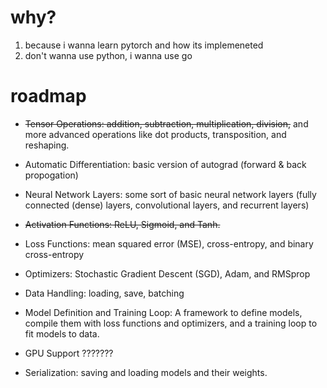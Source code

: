 # why?

1. because i wanna learn pytorch and how its implemeneted
2. don't wanna use python, i wanna use go

# roadmap

- ~~Tensor Operations: addition, subtraction, multiplication, division,~~ and more advanced operations like dot products, transposition, and reshaping.

- Automatic Differentiation: basic version of autograd (forward & back propogation)

- Neural Network Layers: some sort of basic neural network layers (fully connected (dense) layers, convolutional layers, and recurrent layers)

- ~~Activation Functions: ReLU, Sigmoid, and Tanh.~~

- Loss Functions: mean squared error (MSE), cross-entropy, and binary cross-entropy

- Optimizers: Stochastic Gradient Descent (SGD), Adam, and RMSprop

- Data Handling: loading, save, batching

- Model Definition and Training Loop: A framework to define models, compile them with loss functions and optimizers, and a training loop to fit models to data.

- GPU Support ???????

- Serialization: saving and loading models and their weights.
